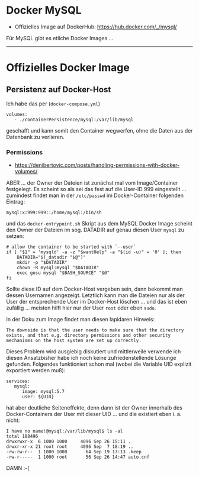 # Docker MySQL
* Offizielles Image auf DockerHub: https://hub.docker.com/_/mysql/

Für MySQL gibt es etliche Docker Images ...

---

# Offizielles Docker Image

## Persistenz auf Docker-Host
Ich habe das per (``docker-compose.yml``)

```
volumes:
   - ./containerPersistence/mysql:/var/lib/mysql
```

geschafft und kann somit den Container wegwerfen, ohne die Daten aus der Datenbank zu verlieren. 

### Permissions
* https://denibertovic.com/posts/handling-permissions-with-docker-volumes/

ABER ... der Owner der Dateien ist zunächst mal vom Image/Container festgelegt. Es scheint so als sei das fest auf die User-ID 999 eingestellt ... zumindest findet man in der ``/etc/passwd`` im Docker-Container folgenden Eintrag:

```
mysql:x:999:999::/home/mysql:/bin/sh
```

und das ``docker-entrypoint.sh`` Skript aus dem MySQL Docker Image scheint den Owner der Dateien im sog. DATADIR auf genau diesen User ``mysql`` zu setzen:

```
# allow the container to be started with `--user`
if [ "$1" = 'mysqld' -a -z "$wantHelp" -a "$(id -u)" = '0' ]; then
	DATADIR="$(_datadir "$@")"
	mkdir -p "$DATADIR"
	chown -R mysql:mysql "$DATADIR"
	exec gosu mysql "$BASH_SOURCE" "$@"
fi
```

Sollte diese ID auf dem Docker-Host vergeben sein, dann bekommt man dessen Usernamen angezeigt. Letztlich kann man die Dateien nur als der User der entsprechende User im Docker-Host löschen ... und das ist eben zufällig ... meisten hilft hier nur der User ``root`` oder eben ``sudo``. 

In der Doku zum Image findet man diesen lapidaren Hinweis:

```
The downside is that the user needs to make sure that the directory exists, and that e.g. directory permissions and other security mechanisms on the host system are set up correctly.
```

Dieses Problem wird ausgiebig diskutiert und mittlerweile verwende ich diesen Ansatzbisher habe ich noch keine zufriedenstellende Lösunge gefunden. Folgendes funktioniert schon mal (wobei die Variable UID explizit exportiert werden muß):

```
services:
   mysql:
      image: mysql:5.7
      user: ${UID}
```

hat aber deutliche Seiteneffekte, denn dann ist der Owner innerhalb des Docker-Containers der User mit dieser UID ... und die existiert eben i. a. nicht:

```
I have no name!@mysql:/var/lib/mysql$ ls -al
total 188496
drwxrwxr-x  6 1000 1000     4096 Sep 26 15:11 .
drwxr-xr-x 21 root root     4096 Sep  7 18:19 ..
-rw-rw-r--  1 1000 1000       64 Sep 19 17:13 .keep
-rw-r-----  1 1000 root       56 Sep 26 14:47 auto.cnf
```

DAMN :-(
